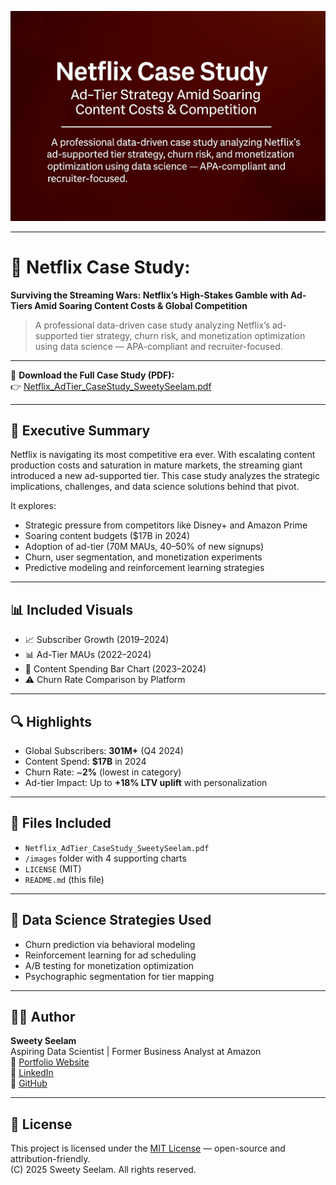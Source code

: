 
<!-- ✅ BANNER (top of README) -->
[![Netflix Case Study Banner](banner.png)](https://sweetyseelam2.github.io/SweetySeelam.github.io/)

---

# 🎯 Netflix Case Study:                                                           
**Surviving the Streaming Wars: Netflix’s High-Stakes Gamble with Ad-Tiers Amid Soaring Content Costs & Global Competition**

> A professional data-driven case study analyzing Netflix’s ad-supported tier strategy, churn risk, and monetization optimization using data science — APA-compliant and recruiter-focused.

---

📄 **Download the Full Case Study (PDF):**  
👉 [Netflix_AdTier_CaseStudy_SweetySeelam.pdf](https://github.com/SweetySeelam2/Netflix_Ad-Tier_Strategy_CaseStudy/raw/main/Netflix_AdTier_CaseStudy_SweetySeelam.pdf)

---

## 🧾 Executive Summary
Netflix is navigating its most competitive era ever. With escalating content production costs and saturation in mature markets, the streaming giant introduced a new ad-supported tier. This case study analyzes the strategic implications, challenges, and data science solutions behind that pivot.

It explores:
- Strategic pressure from competitors like Disney+ and Amazon Prime
- Soaring content budgets ($17B in 2024)
- Adoption of ad-tier (70M MAUs, 40–50% of new signups)
- Churn, user segmentation, and monetization experiments
- Predictive modeling and reinforcement learning strategies

---

## 📊 Included Visuals
- 📈 Subscriber Growth (2019–2024)
- 📊 Ad-Tier MAUs (2022–2024)
- 💸 Content Spending Bar Chart (2023–2024)
- ⚠️ Churn Rate Comparison by Platform

---

## 🔍 Highlights
- Global Subscribers: **301M+** (Q4 2024)
- Content Spend: **$17B** in 2024
- Churn Rate: ~**2%** (lowest in category)
- Ad-tier Impact: Up to **+18% LTV uplift** with personalization

---

## 📂 Files Included
- `Netflix_AdTier_CaseStudy_SweetySeelam.pdf`
- `/images` folder with 4 supporting charts
- `LICENSE` (MIT)
- `README.md` (this file)

---

## 🧠 Data Science Strategies Used
- Churn prediction via behavioral modeling
- Reinforcement learning for ad scheduling
- A/B testing for monetization optimization
- Psychographic segmentation for tier mapping

---

## 🧑‍💼 Author                                                                                   
**Sweety Seelam**                                                                                                     
Aspiring Data Scientist | Former Business Analyst at Amazon                                                                 
🔗 [Portfolio Website](https://sweetyseelam2.github.io/SweetySeelam.github.io/)                                       
🔗 [LinkedIn](https://www.linkedin.com/in/sweetyrao670/)                                                             
🔗 [GitHub](https://github.com/SweetySeelam2/Netflix_Ad-Tier_Strategy_CaseStudy)                                                  

---

## 📜 License
This project is licensed under the [MIT License](LICENSE) — open-source and attribution-friendly.  
(C) 2025 Sweety Seelam. All rights reserved.
